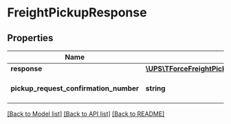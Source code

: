 # FreightPickupResponse

## Properties
Name | Type | Description | Notes
------------ | ------------- | ------------- | -------------
**response** | [**\UPS\TForceFreightPickup\TForceFreightPickup\FreightPickupResponseResponse**](FreightPickupResponseResponse.md) |  | 
**pickup_request_confirmation_number** | **string** | Shipment pickup number. | 

[[Back to Model list]](../../README.md#documentation-for-models) [[Back to API list]](../../README.md#documentation-for-api-endpoints) [[Back to README]](../../README.md)


